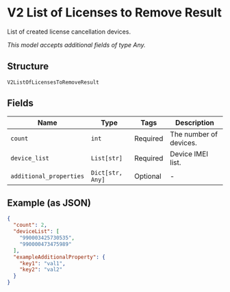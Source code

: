 
# V2 List of Licenses to Remove Result

List of created license cancellation devices.

*This model accepts additional fields of type Any.*

## Structure

`V2ListOfLicensesToRemoveResult`

## Fields

| Name | Type | Tags | Description |
|  --- | --- | --- | --- |
| `count` | `int` | Required | The number of devices. |
| `device_list` | `List[str]` | Required | Device IMEI list. |
| `additional_properties` | `Dict[str, Any]` | Optional | - |

## Example (as JSON)

```json
{
  "count": 2,
  "deviceList": [
    "990003425730535",
    "990000473475989"
  ],
  "exampleAdditionalProperty": {
    "key1": "val1",
    "key2": "val2"
  }
}
```

